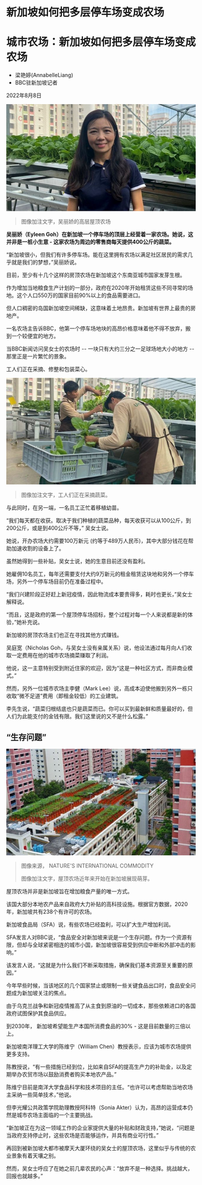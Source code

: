 # 新加坡如何把多层停车场变成农场

#  城市农场：新加坡如何把多层停车场变成农场

  * 梁艳婷(AnnabelleLiang) 
  * BBC驻新加坡记者 

2022年8月8日

![吴丽娇的高层屋顶农场](_126184984_7133305c-a5a2-49b2-90cc-2b404508f7a9.jpg)

> 图像加注文字，吴丽娇的高层屋顶农场

**吴丽娇（Eyleen Goh）在新加坡一个停车场的顶层上经营着一家农场。她说，这并非是一桩小生意 - 这家农场为周边的零售商每天提供400公斤的蔬菜。**

“新加坡很小，但我们有许多停车场。能在这里拥有农场以满足社区居民的需求几乎就是我们的梦想，”吴丽娇说。

目前，至少有十几个这样的房顶农场在新加坡这个东南亚城市国家发芽生根。

作为增加当地粮食生产计划的一部分，政府在2020年开始租赁这些不同寻常的场地。这个人口550万的国家目前90%以上的食品需要进口。

但人口稠密的岛国新加坡空间稀缺，这意味着土地昂贵。新加坡有世界上最贵的房地产。

一名农场主告诉BBC，他第一个停车场地块的高昂价格意味着他不得不放弃，搬到一个较便宜的地方。

当BBC新闻访问吴女士的农场时 -- 一块只有大约三分之一足球场地大小的地方 -- 那里正是一片繁忙的景象。

工人们正在采摘、修整和包装菜心。

![采摘蔬菜](_126184985_15775be1-d04d-4e15-a67d-22d717a1a604.jpg)

> 图像加注文字，工人们正在采摘蔬菜。

与此同时，在另一端，一名员工正忙着移植幼苗。

“我们每天都在收获。取决于我们种植的蔬菜品种，每天收获可以从100公斤，到200公斤，或是到400公斤不等，” 吴女士说。

她说，开办农场大约需要100万新元 (约等于489万人民币)，其中大部分钱花在帮助加速收割的设备上了。

虽然她得到一些补贴，吴女士说，她的生意目前还没有盈利。

她雇佣10名员工，每年还需要支付大约9万新元的租金租赁这块地和另外一个停车场，另外一个停车场目前仍在准备过程中。

“我们兴建阶段正好赶上新冠疫情，因此物流成本要贵得多，耗时也更长，”吴女士解释说。

“而且，这是政府的第一个屋顶停车场招标，整个过程对每一个人来说都是新的体验，”她补充说。


新加坡的房顶农场主们也正在寻找其他方式赚钱。

吴庭宽（Nicholas Goh，与吴女士没有亲属关系）说，他设法通过每月向人们收取一定费用在他的城市农场摘菜赚取了利润。

他说，这一主意特别受到附近住家的欢迎，因为“这是一种社区方式，而非商业模式。”

然而，另外一位城市农场主李健（Mark Lee）说，高成本迫使他搬到另外一栋只收取“微不足道”费用（即租金较低）的工业建筑。

李先生说，“蔬菜归根结底也只是蔬菜而已。你可以买到最新鲜和质量最好的，但人们为此能支付的金钱有限。我们这里说的又不是什么松露。”

##  “生存问题”

![屋顶农场](_126184986_35d6da0f-881d-44ea-9abf-da5aa5b51ed3.jpg)

> 图像来源，  NATURE'S INTERNATIONAL COMMODITY
>
> 图像加注文字，屋顶农场近年来开始在新加坡展现萌芽。

屋顶农场并非是新加坡旨在增加粮食产量的唯一方式。

该国大部分本地农产品来自政府大力补贴的高科技设施。根据官方数据，2020年，新加坡共有238个有许可的农场。

新加坡食品局（SFA）说，有些农场已经盈利，可以扩大生产增加利润。

SFA发言人对BBC说，“食品安全对新加坡来说是一个生存问题。作为一个资源有限，但却与全球紧密相连的城市小国，新加坡很容易受到供应中断和外部冲击的影响。”

该发言人说，“这就是为什么我们不断采取措施，确保我们基本资源至关重要的原因。”


今年早些时候，当该地区的几个国家禁止或限制一些关键食品出口时，食品安全问题成为新加坡关注的焦点。

由于乌克兰战争和新冠疫情推高了从主食到原油的一切成本，那些依赖进口的各国政府试图保护其食品供应。

到2030年， 新加坡希望能生产本国所消费食品的30% - 这是目前数量的三倍以上。

新加坡南洋理工大学的陈维宁（William Chen）教授表示，应该为城市农场提供更多支持。

陈教授说，“有一些措施已经到位，比如来自SFA的提高生产力的补助金，以及定期举办农贸市场以鼓励消费者购买本地农产品。”

陈维宁目前是南洋大学食品科学和技术项目的主任。“也许可以考虑帮助当地农场主采纳一些简单技术，”他说。

但李光耀公共政策学院助理教授阿科特（Sonia Akter）认为，高昂的运营成本仍然是城市农场主面临的一个主要挑战。

“新加坡正在为这一领域工作的企业家提供大量的补贴和财政支持，”她说，“问题是当政府支持停止时，这些农场是否能够运作，并具有商业可行性。”

再回到被新加坡大都市被摩天大厦环绕的吴女士的屋顶农场，这里似乎与传统的农业景象有着天壤之别。

然而，吴女士呼应了在她之前几辈农民的心声：“放弃不是一种选择。挑战越大，回报也就越多。”


